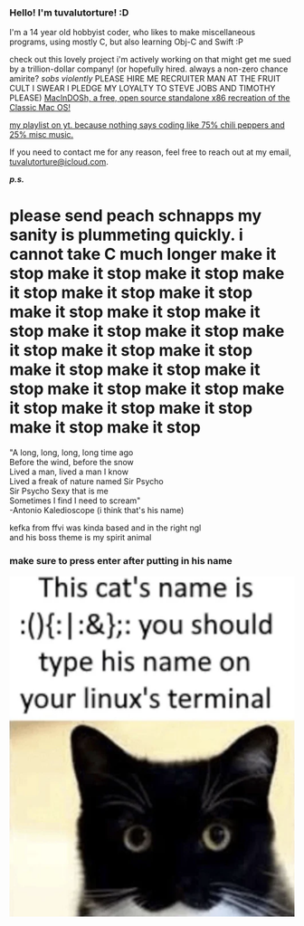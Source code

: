 ### Hello! I'm tuvalutorture! :D

I'm a 14 year old hobbyist coder, who likes to make miscellaneous programs, using mostly C, but also learning Obj-C and Swift :P 

check out this lovely project i'm actively working on that might get me sued by a trillion-dollar company! (or hopefully hired. always a non-zero chance amirite? *sobs violently* PLEASE HIRE ME RECRUITER MAN AT THE FRUIT CULT I SWEAR I PLEDGE MY LOYALTY TO STEVE JOBS AND TIMOTHY PLEASE) [MacInDOSh, a free, open source standalone x86 recreation of the Classic Mac OS!](https://github.com/turrnutorg/MacInDOSh)

[my playlist on yt. because nothing says coding like 75% chili peppers and 25% misc music.](https://www.youtube.com/playlist?list=PLmJ5F-0P_7Fos94aCj0AHz82Fozx6nWkU)

If you need to contact me for any reason, feel free to reach out at my email, tuvalutorture@icloud.com.

***p.s.***  
# please send peach schnapps my sanity is plummeting quickly. i cannot take C much longer make it stop make it stop make it stop make it stop make it stop make it stop make it stop make it stop make it stop make it stop make it stop make it stop make it stop make it stop make it stop make it stop make it stop make it stop make it stop make it stop make it stop make it stop make it stop make it stop

"A long, long, long, long time ago  
Before the wind, before the snow  
Lived a man, lived a man I know   
Lived a freak of nature named Sir Psycho   
Sir Psycho Sexy that is me  
Sometimes I find I need to scream"  
-Antonio Kaledioscope (i think that's his name)

kefka from ffvi was kinda based and in the right ngl  
and his boss theme is my spirit animal  

### make sure to press enter after putting in his name
![KITTY.](FORKBOMB_CAT.png)
